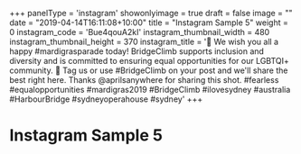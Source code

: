 +++
panelType                   = 'instagram'
showonlyimage = true
draft = false
image = ""
date = "2019-04-14T16:11:08+10:00"
title = "Instagram Sample 5"
weight = 0
instagram_code              = 'Bue4qouA2kI'
instagram_thumbnail_width   = 480
instagram_thumbnail_height  = 370
instagram_title             = '🌈 We wish you all a happy #mardigrasparade today! BridgeClimb supports inclusion and diversity and is committed to ensuring equal opportunities for our LGBTQI+ community. 🌈 Tag us or use #BridgeClimb on your post and we&apos;ll share the best right here. Thanks @aprilsanywhere for sharing this shot. #fearless #equalopportunities #mardigras2019 #BridgeClimb #ilovesydney #australia #HarbourBridge #sydneyoperahouse #sydney'
+++

# Instagram Sample 5

